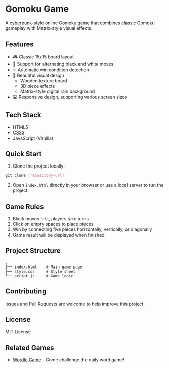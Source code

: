 # Gomoku Game

A cyberpunk-style online Gomoku game that combines classic Gomoku gameplay with Matrix-style visual effects.

## Features

- 🎮 Classic 15x15 board layout
- 🎯 Support for alternating black and white moves
- ✨ Automatic win condition detection
- 🎨 Beautiful visual design
  - Wooden texture board
  - 3D piece effects
  - Matrix-style digital rain background
- 💻 Responsive design, supporting various screen sizes

## Tech Stack

- HTML5
- CSS3
- JavaScript (Vanilla)

## Quick Start

1. Clone the project locally:
```bash
git clone [repository-url]
```

2. Open `index.html` directly in your browser or use a local server to run the project.

## Game Rules

1. Black moves first, players take turns
2. Click on empty spaces to place pieces
3. Win by connecting five pieces horizontally, vertically, or diagonally
4. Game result will be displayed when finished

## Project Structure

```
.
├── index.html    # Main game page
├── style.css     # Style sheet
└── script.js     # Game logic
```

## Contributing

Issues and Pull Requests are welcome to help improve this project.

## License

MIT License

## Related Games

- [Wordle Game](https://wordletoday.cc) - Come challenge the daily word game!